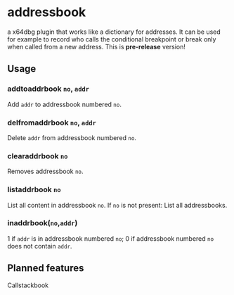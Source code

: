 # addressbook
a x64dbg plugin that works like a dictionary for addresses. It can be used for example to record who calls the conditional breakpoint or break only when called from a new address.
This is **pre-release** version!
## Usage
### addtoaddrbook `no`, `addr`
Add `addr` to addressbook numbered `no`.
### delfromaddrbook `no`, `addr`
Delete `addr` from addressbook numbered `no`.
### clearaddrbook `no`
Removes addressbook `no`.
### listaddrbook `no`
List all content in addressbook `no`. If `no` is not present: List all addressbooks.
### inaddrbook(`no`,`addr`)
1 if `addr` is in addressbook numbered `no`; 0 if addressbook numbered `no` does not contain `addr`.
## Planned features
Callstackbook
